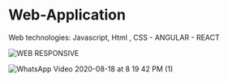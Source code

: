# Web-Application
Web technologies: Javascript, Html , CSS - ANGULAR - REACT  

![WEB RESPONSIVE](https://user-images.githubusercontent.com/22797982/90581345-9c2daa00-e190-11ea-9eca-44295a8e1a02.jpg)


![WhatsApp Video 2020-08-18 at 8 19 42 PM (1)](https://user-images.githubusercontent.com/22797982/90581260-6ab4de80-e190-11ea-8741-a2d68909df3c.gif)

